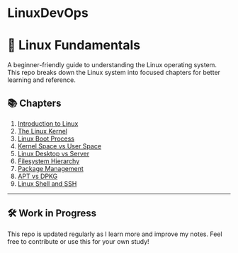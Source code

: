 # LinuxDevOps

# 🐧 Linux Fundamentals

A beginner-friendly guide to understanding the Linux operating system.  
This repo breaks down the Linux system into focused chapters for better learning and reference.

## 📚 Chapters

1. [Introduction to Linux](chapters/01-introduction-to-linux.md)
2. [The Linux Kernel](chapters/02-linux-kernel.md)
3. [Linux Boot Process](chapters/03-linux-boot-process.md)
4. [Kernel Space vs User Space](chapters/04-kernel-vs-user-space.md)
5. [Linux Desktop vs Server](chapters/05-desktop-vs-server.md)
6. [Filesystem Hierarchy](chapters/06-filesystem-hierarchy.md)
7. [Package Management](chapters/07-package-management.md)
8. [APT vs DPKG](chapters/08-apt-vs-dpkg.md)
9. [Linux Shell and SSH](chapters/09-shell-and-ssh.md)

---

## 🛠️ Work in Progress

This repo is updated regularly as I learn more and improve my notes. Feel free to contribute or use this for your own study!

